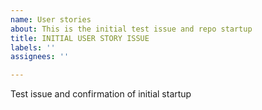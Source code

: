 ```yaml
---
name: User stories
about: This is the initial test issue and repo startup
title: INITIAL USER STORY ISSUE
labels: ''
assignees: ''

---
```


Test issue and confirmation of initial startup

